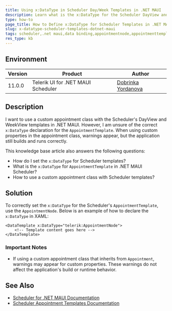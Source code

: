 ```yaml
---
title: Using x:DataType in Scheduler Day/Week Templates in .NET MAUI
description: Learn what is the x:DataType for the Scheduler DayView and WeekView templates in .NET MAUI when using a custom appointment class.
type: how-to
page_title: How to Define x:DataType for Scheduler Templates in .NET MAUI
slug: x-datatype-scheduler-templates-dotnet-maui
tags: scheduler,.net maui,data binding,appointmentnode,appointmenttemplate
res_type: kb
---
```


## Environment

| Version | Product | Author | 
| --- | --- | ---- | 
| 11.0.0 | Telerik UI for .NET MAUI Scheduler | [Dobrinka Yordanova](https://www.telerik.com/blogs/author/dobrinka-yordanova) | 

## Description

I want to use a custom appointment class with the Scheduler's DayView and WeekView templates in .NET MAUI. However, I am unsure of the correct `x:DataType` declaration for the `AppointmentTemplate`. When using custom properties in the appointment class, warnings appear, but the application still builds and runs correctly.

This knowledge base article also answers the following questions:
- How do I set the `x:DataType` for Scheduler templates?
- What is the `x:DataType` for `AppointmentTemplate` in .NET MAUI Scheduler?
- How to use a custom appointment class with Scheduler templates?

## Solution

To correctly set the `x:DataType` for the Scheduler's `AppointmentTemplate`, use the `AppointmentNode`. Below is an example of how to declare the `x:DataType` in XAML:

```xaml
<DataTemplate x:DataType="telerik:AppointmentNode">
    <!-- Template content goes here -->
</DataTemplate>
```

### Important Notes

- If using a custom appointment class that inherits from `Appointment`, warnings may appear for custom properties. These warnings do not affect the application's build or runtime behavior.

## See Also

- [Scheduler for .NET MAUI Documentation](https://docs.telerik.com/devtools/maui/controls/scheduler/overview)
- [Scheduler Appointment Templates Documentation](https://docs.telerik.com/devtools/maui/controls/scheduler/appointments/appointment-template) 

